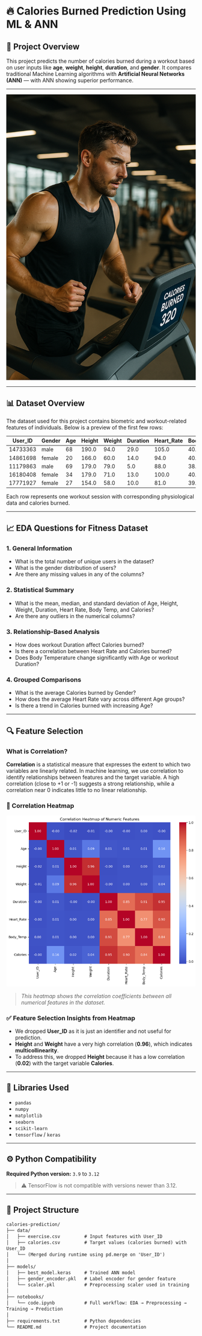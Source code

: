 # 🔥 Calories Burned Prediction Using ML & ANN

## 📌 Project Overview
This project predicts the number of calories burned during a workout based on user inputs like **age**, **weight**, **height**, **duration**, and **gender**. It compares traditional Machine Learning algorithms with **Artificial Neural Networks (ANN)** — with ANN showing superior performance.

---

<img src="Images/main.png" alt="Calories Burned Demo" width="600"/>

---

## 📊 Dataset Overview

The dataset used for this project contains biometric and workout-related features of individuals. Below is a preview of the first few rows:

| User_ID   | Gender | Age | Height | Weight | Duration | Heart_Rate | Body_Temp | Calories |
|-----------|--------|-----|--------|--------|----------|------------|-----------|----------|
| 14733363  | male   | 68  | 190.0  | 94.0   | 29.0     | 105.0      | 40.8      | 231.0    |
| 14861698  | female | 20  | 166.0  | 60.0   | 14.0     | 94.0       | 40.3      | 66.0     |
| 11179863  | male   | 69  | 179.0  | 79.0   | 5.0      | 88.0       | 38.7      | 26.0     |
| 16180408  | female | 34  | 179.0  | 71.0   | 13.0     | 100.0      | 40.5      | 71.0     |
| 17771927  | female | 27  | 154.0  | 58.0   | 10.0     | 81.0       | 39.8      | 35.0     |

Each row represents one workout session with corresponding physiological data and calories burned.

---

## 📈 EDA Questions for Fitness Dataset

### 1. General Information
- What is the total number of unique users in the dataset?
- What is the gender distribution of users?
- Are there any missing values in any of the columns?

### 2. Statistical Summary
- What is the mean, median, and standard deviation of Age, Height, Weight, Duration, Heart Rate, Body Temp, and Calories?
- Are there any outliers in the numerical columns?

### 3. Relationship-Based Analysis
- How does workout Duration affect Calories burned?
- Is there a correlation between Heart Rate and Calories burned?
- Does Body Temperature change significantly with Age or workout Duration?

### 4. Grouped Comparisons
- What is the average Calories burned by Gender?
- How does the average Heart Rate vary across different Age groups?
- Is there a trend in Calories burned with increasing Age?

---

## 🔍 Feature Selection

### What is Correlation?

**Correlation** is a statistical measure that expresses the extent to which two variables are linearly related. In machine learning, we use correlation to identify relationships between features and the target variable. A high correlation (close to +1 or -1) suggests a strong relationship, while a correlation near 0 indicates little to no linear relationship.

### 📌 Correlation Heatmap

<img src="Images/co.png" alt="Correlation Heatmap" width="600"/>

> *This heatmap shows the correlation coefficients between all numerical features in the dataset.*

### ✅ Feature Selection Insights from Heatmap

- We dropped **User_ID** as it is just an identifier and not useful for prediction.
- **Height** and **Weight** have a very high correlation (**0.96**), which indicates **multicollinearity**.
- To address this, we dropped **Height** because it has a low correlation (**0.02**) with the target variable **Calories**.

---

## 🧪 Libraries Used
- `pandas`
- `numpy`
- `matplotlib`
- `seaborn`
- `scikit-learn`
- `tensorflow` / `keras`

---

## ⚙️ Python Compatibility
**Required Python version:** `3.9` to `3.12`  
> ⚠️ TensorFlow is not compatible with versions newer than 3.12.

---

## 📁 Project Structure

```plaintext
calories-prediction/
├── data/
│   ├── exercise.csv         # Input features with User_ID
│   ├── calories.csv         # Target values (calories burned) with User_ID
│   └── (Merged during runtime using pd.merge on 'User_ID')
│
├── models/
│   ├── best_model.keras     # Trained ANN model
│   ├── gender_encoder.pkl   # Label encoder for gender feature
│   └── scaler.pkl           # Preprocessing scaler used in training
│
├── notebooks/
│   └── code.ipynb           # Full workflow: EDA → Preprocessing → Training → Prediction
│
├── requirements.txt         # Python dependencies
└── README.md                # Project documentation
